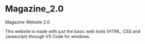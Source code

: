 # Magazine_2.0
Magazine Website 2.0

This website is made with just the basic web tools (HTML, CSS and Javascript) through VS Code for windows.
